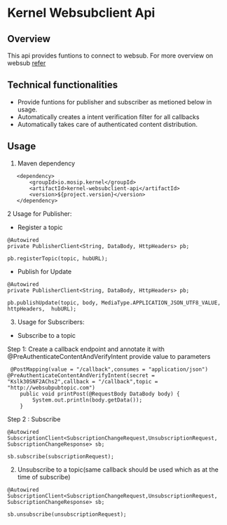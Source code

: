 # Kernel Websubclient Api

## Overview
This api provides funtions to connect to websub. For more overview on websub [refer](https://nayakrounak.gitbook.io/mosip-docs/modules/websub)

## Technical functionalities
- Provide funtions for publisher and subscriber as metioned below in usage.
- Automatically creates a intent verification filter for all callbacks
- Automatically takes care of authenticated content distribution.

## Usage

1. Maven dependency
  
 ```
    <dependency>
		<groupId>io.mosip.kernel</groupId>
		<artifactId>kernel-websubclient-api</artifactId>
		<version>${project.version}</version>
	</dependency>
 ```

2 Usage for Publisher:
 
- Register a topic
 
 ```
@Autowired
private PublisherClient<String, DataBody, HttpHeaders> pb; 
	
pb.registerTopic(topic, hubURL);
```
 
- Publish for Update 
 
 ```
@Autowired
private PublisherClient<String, DataBody, HttpHeaders> pb; 
	
pb.publishUpdate(topic, body, MediaType.APPLICATION_JSON_UTF8_VALUE, httpHeaders,  hubURL); 
 ```
 
 
3. Usage for Subscribers:
 
- Subscribe to a topic
 
 Step 1: Create a callback endpoint and annotate it with @PreAuthenticateContentAndVerifyIntent provide value to parameters

```
 @PostMapping(value = "/callback",consumes = "application/json")
@PreAuthenticateContentAndVerifyIntent(secret = "Kslk30SNF2AChs2",callback = "/callback",topic = "http://websubpubtopic.com")
	public void printPost(@RequestBody DataBody body) {
		System.out.println(body.getData());
	}
```
Step 2 : Subscribe
 
```
@Autowired
SubscriptionClient<SubscriptionChangeRequest,UnsubscriptionRequest, SubscriptionChangeResponse> sb; 
		
sb.subscribe(subscriptionRequest);
```
 
 
2. Unsubscribe to a topic(same callback should be used which as at the time of subscribe)
 
```
@Autowired
SubscriptionClient<SubscriptionChangeRequest,UnsubscriptionRequest, SubscriptionChangeResponse> sb; 
		
sb.unsubscribe(unsubscriptionRequest);
```
